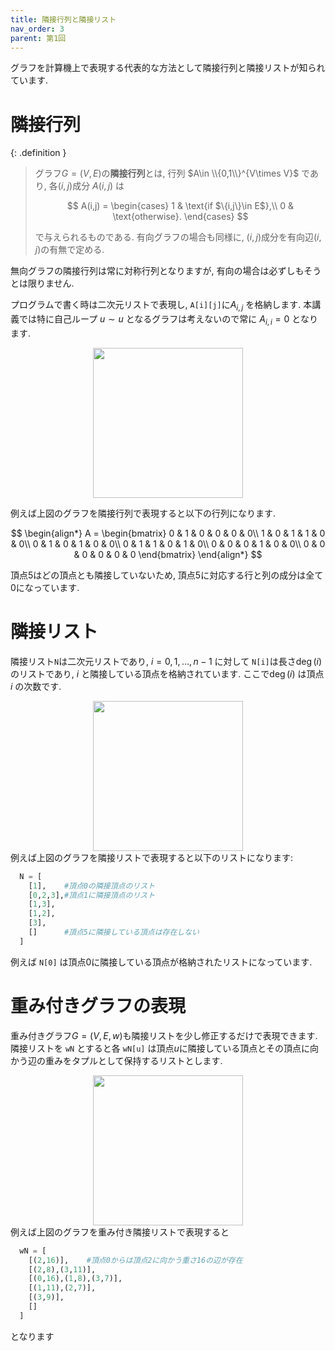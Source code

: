 ```yaml
---
title: 隣接行列と隣接リスト
nav_order: 3
parent: 第1回
---
```


グラフを計算機上で表現する代表的な方法として隣接行列と隣接リストが知られています.

# 隣接行列

{: .definition }
> グラフ$G=(V,E)$の**隣接行列**とは, 行列 $A\in \\{0,1\\}^{V\times V}$ であり, 各$(i,j)$成分 $A(i,j)$ は
>
> $$
 A(i,j) = \begin{cases}
 1 & \text{if $\{i,j\}\in E$},\\
 0 & \text{otherwise}.
 \end{cases}
> $$
>
> で与えられるものである.
> 有向グラフの場合も同様に, $(i,j)$成分を有向辺$(i,j)$の有無で定める.

無向グラフの隣接行列は常に対称行列となりますが, 有向の場合は必ずしもそうとは限りません.

プログラムで書く時は二次元リストで表現し, `A[i][j]`に$A_{i,j}$ を格納します. 本講義では特に自己ループ $u\sim u$ となるグラフは考えないので常に $A_{i,i}=0$ となります.

<center><img src="../images/adjmatrix_example.png" width="240pt"></center>

例えば上図のグラフを隣接行列で表現すると以下の行列になります.

$$
  \begin{align*}
    A = \begin{bmatrix}
    0 & 1 & 0 & 0 & 0 & 0\\
    1 & 0 & 1 & 1 & 0 & 0\\
    0 & 1 & 0 & 1 & 0 & 0\\
    0 & 1 & 1 & 0 & 1 & 0\\
    0 & 0 & 0 & 1 & 0 & 0\\
    0 & 0 & 0 & 0 & 0 & 0
    \end{bmatrix}
  \end{align*}
$$

頂点5はどの頂点とも隣接していないため, 頂点5に対応する行と列の成分は全て$0$になっています.

# 隣接リスト

隣接リスト`N`は二次元リストであり, $i=0,1,\dots,n-1$ に対して `N[i]`は長さ$\deg(i)$ のリストであり,  $i$ と隣接している頂点を格納されています. ここで$\deg(i)$ は頂点 $i$ の次数です.

<center><img src="../images/adjmatrix_example.png" width="240pt"></center>
例えば上図のグラフを隣接リストで表現すると以下のリストになります:

```python
  N = [
    [1],    #頂点0の隣接頂点のリスト
    [0,2,3],#頂点1に隣接頂点のリスト
    [1,3],
    [1,2],
    [3],
    []      #頂点5に隣接している頂点は存在しない
  ]
```

例えば `N[0]` は頂点$0$に隣接している頂点が格納されたリストになっています.


# 重み付きグラフの表現

重み付きグラフ$G=(V,E,w)$も隣接リストを少し修正するだけで表現できます.
隣接リストを `wN` とすると各 `wN[u]` は頂点$u$に隣接している頂点とその頂点に向かう辺の重みをタプルとして保持するリストとします.
<center><img src="../images/weighted_graph_example.png" width="240pt"></center>
例えば上図のグラフを重み付き隣接リストで表現すると

```python
  wN = [
    [(2,16)],    #頂点0からは頂点2に向かう重さ16の辺が存在
    [(2,8),(3,11)],
    [(0,16),(1,8),(3,7)],
    [(1,11),(2,7)],
    [(3,9)],
    []
  ]
```
となります
